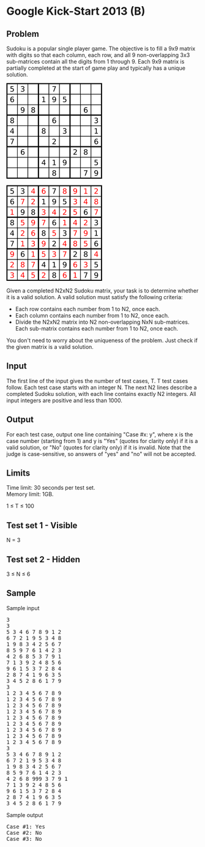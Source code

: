 # Google Kick-Start 2013 (B)

## Problem 

Sudoku is a popular single player game. The objective is to fill a 9x9 matrix with digits so that each column, each row, and all 9 non-overlapping 3x3 sub-matrices contain all the digits from 1 through 9. Each 9x9 matrix is partially completed at the start of game play and typically has a unique solution.

![Problem 1](https://github.com/dilshankarunarathne/sudoku-checker/raw/master/assets/problem-1.png "Problem 1") 

![Problem 2](https://github.com/dilshankarunarathne/sudoku-checker/raw/master/assets/problem-2.png "Problem 2")

Given a completed N2xN2 Sudoku matrix, your task is to determine whether it is a valid solution. A valid solution must satisfy the following criteria:

* Each row contains each number from 1 to N2, once each.
* Each column contains each number from 1 to N2, once each.
* Divide the N2xN2 matrix into N2 non-overlapping NxN sub-matrices. Each sub-matrix contains each number from 1 to N2, once each.

You don't need to worry about the uniqueness of the problem. Just check if the given matrix is a valid solution.

## Input

The first line of the input gives the number of test cases, T. T test cases follow. Each test case starts with an integer N. The next N2 lines describe a completed Sudoku solution, with each line contains exactly N2 integers. All input integers are positive and less than 1000.

## Output

For each test case, output one line containing "Case #x: y", where x is the case number (starting from 1) and y is "Yes" (quotes for clarity only) if it is a valid solution, or "No" (quotes for clarity only) if it is invalid. Note that the judge is case-sensitive, so answers of "yes" and "no" will not be accepted.

## Limits

Time limit: 30 seconds per test set.  
Memory limit: 1GB.

1 ≤ T ≤ 100

## Test set 1 - Visible
N = 3

## Test set 2 - Hidden
3 ≤ N ≤ 6

## Sample

Sample input
<pre>
3
3
5 3 4 6 7 8 9 1 2
6 7 2 1 9 5 3 4 8
1 9 8 3 4 2 5 6 7
8 5 9 7 6 1 4 2 3
4 2 6 8 5 3 7 9 1
7 1 3 9 2 4 8 5 6
9 6 1 5 3 7 2 8 4
2 8 7 4 1 9 6 3 5
3 4 5 2 8 6 1 7 9
3
1 2 3 4 5 6 7 8 9
1 2 3 4 5 6 7 8 9
1 2 3 4 5 6 7 8 9
1 2 3 4 5 6 7 8 9
1 2 3 4 5 6 7 8 9
1 2 3 4 5 6 7 8 9
1 2 3 4 5 6 7 8 9
1 2 3 4 5 6 7 8 9
1 2 3 4 5 6 7 8 9
3
5 3 4 6 7 8 9 1 2
6 7 2 1 9 5 3 4 8
1 9 8 3 4 2 5 6 7
8 5 9 7 6 1 4 2 3
4 2 6 8 999 3 7 9 1
7 1 3 9 2 4 8 5 6
9 6 1 5 3 7 2 8 4
2 8 7 4 1 9 6 3 5
3 4 5 2 8 6 1 7 9
</pre>

Sample output
<pre>
Case #1: Yes
Case #2: No
Case #3: No
</pre>
